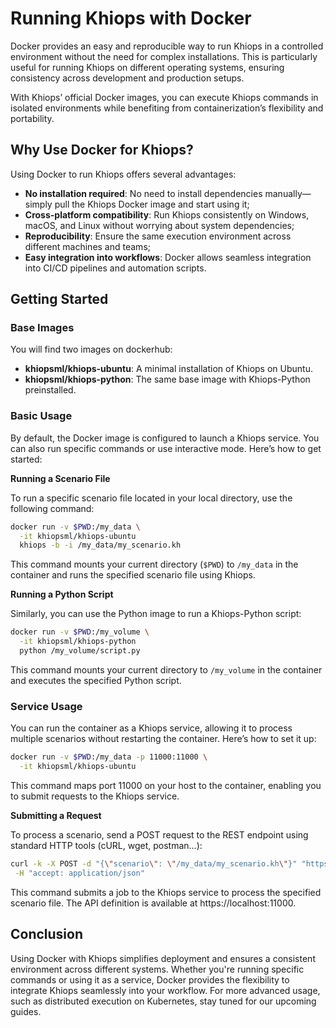 # Running Khiops with Docker

Docker provides an easy and reproducible way to run Khiops in a controlled environment without the need for complex installations. This is particularly useful for running Khiops on different operating systems, ensuring consistency across development and production setups.

With Khiops’ official Docker images, you can execute Khiops commands in isolated environments while benefiting from containerization’s flexibility and portability. 
## Why Use Docker for Khiops?

Using Docker to run Khiops offers several advantages:

- **No installation required**: No need to install dependencies manually—simply pull the Khiops Docker image and start using it;
- **Cross-platform compatibility**: Run Khiops consistently on Windows, macOS, and Linux without worrying about system dependencies;
- **Reproducibility**: Ensure the same execution environment across different machines and teams;
- **Easy integration into workflows**: Docker allows seamless integration into CI/CD pipelines and automation scripts.

## Getting Started

### Base Images

You will find two images on dockerhub:

- **khiopsml/khiops-ubuntu**: A minimal installation of Khiops on Ubuntu.
- **khiopsml/khiops-python**: The same base image with Khiops-Python preinstalled.
 
### Basic Usage

By default, the Docker image is configured to launch a Khiops service. You can also run specific commands or use interactive mode. Here’s how to get started:

**Running a Scenario File**

To run a specific scenario file located in your local directory, use the following command:

```bash
docker run -v $PWD:/my_data \
  -it khiopsml/khiops-ubuntu
  khiops -b -i /my_data/my_scenario.kh
```

This command mounts your current directory (`$PWD`) to `/my_data` in the container and runs the specified scenario file using Khiops.


**Running a Python Script**

Similarly, you can use the Python image to run a Khiops-Python script:

```bash
docker run -v $PWD:/my_volume \
  -it khiopsml/khiops-python
  python /my_volume/script.py
```

This command mounts your current directory to `/my_volume` in the container and executes the specified Python script.

### Service Usage

You can run the container as a Khiops service, allowing it to process multiple scenarios without restarting the container. Here’s how to set it up:

```bash
docker run -v $PWD:/my_data -p 11000:11000 \
  -it khiopsml/khiops-ubuntu
```

This command maps port 11000 on your host to the container, enabling you to submit requests to the Khiops service.

**Submitting a Request**

To process a scenario, send a POST request to the REST endpoint using standard HTTP tools (cURL, wget, postman...):

```bash
curl -k -X POST -d "{\"scenario\": \"/my_data/my_scenario.kh\"}" "https://localhost:11000/v1/batch" \
 -H "accept: application/json"
```

This command submits a job to the Khiops service to process the specified scenario file. The API definition is available at https://localhost:11000.

## Conclusion
Using Docker with Khiops simplifies deployment and ensures a consistent environment across different systems. Whether you're running specific commands or using it as a service, Docker provides the flexibility to integrate Khiops seamlessly into your workflow. For more advanced usage, such as distributed execution on Kubernetes, stay tuned for our upcoming guides.